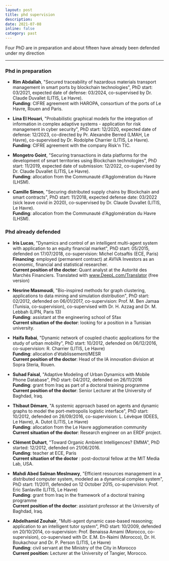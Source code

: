```yaml
---
layout: post
title: phd supervision
description: 
date: 2021-07-08
inline: false
category: past
---
```


Four PhD are in preparation and about fifteen have already been defended under my direction

***

### Phd in preparation

* **Rim Abdallah**, "Secured traceability of hazardous materials transport management in smart ports by blockchain technologies", PhD start: 03/2021, expected date of defense: 03/2024, co-supervised by Dr. Claude Duvallet (LITIS, Le Havre).  
**Funding**: CIFRE agreement with HAROPA, consortium of the ports of Le Havre, Rouen and Paris.

* **Lina El Houari**, "Probabilistic graphical models for the integration of information in complex adaptive systems - application for risk management in cyber security", PhD start: 12/2020, expected date of defense: 12/2023, co-directed by Pr. Alexandre Berred (LMAH, Le Havre), co-supervised by Dr. Rodolphe Charrier (LITIS, Le Havre).  
**Funding**: CIFRE agreement with the company Risk'n TIC.

* **Mongetro Goint**, "Securing transactions in data platforms for the development of smart territories using Blockchain technologies", PhD start: 11/2019, expected date of submission: 12/2022, co-supervised by Dr. Claude Duvallet (LITIS, Le Havre).  
**Funding**: allocation from the Communauté d'Agglomération du Havre (LHSM).

* **Camille Simon**, "Securing distributed supply chains by Blockchain and smart contracts", PhD start: 11/2018, expected defense date: 03/2022 (sick leave covid in 2020), co-supervised by Dr. Claude Duvallet (LITIS, Le Havre).  
**Funding**: allocation from the Communauté d'Agglomération du Havre (LHSM).

### Phd already defended

* **Iris Lucas**, "Dynamics and control of an intelligent multi-agent system with application to an equity financial market", PhD start: 05/2015, defended on 17/07/2018, co-supervision: Michel Cotsaftis (ECE, Paris)  
**Financing**: employed (permanent contract) at AVIVA Investors as an economic, financial and statistical researcher.  
**Current position of the doctor**: Quant analyst at the Autorité des Marchés Financiers. Translated with www.DeepL.com/Translator (free version)

* **Nesrine Masmoudi**, "Bio-inspired methods for graph clustering, applications to data mining and simulation distribution", PhD start: 02/2012, defended on 06/01/2017, co-supervision: Prof. M. Ben Jamaa (Tunisia, co-supervision), co-supervised with Dr. H. Azzag and Dr. M. Lebbah (LIPN, Paris 13)  
**Funding**: assistant at the engineering school of Sfax  
**Current situation of the doctor**: looking for a position in a Tunisian university.

* **Haifa Rabai**, "Dynamic network of coupled chaotic applications for the study of urban mobility", PhD start: 10/2012, defended on 06/12/2016, co-supervision: R. Charrier (LITIS, Le Havre)  
**Funding**: allocation d'établissement/MESR  
**Current position of the doctor**: Head of the IA innovation division at Sopra Steria, Rouen.

* **Suhad Faisal**, "Adaptive Modeling of Urban Dynamics with Mobile Phone Database", PhD start: 04/2012, defended on 26/11/2016  
**Funding**: grant from Iraq as part of a doctoral training programme  
**Current position of the doctor**: Senior Lecturer at the University of Baghdad, Iraq.

* **Thibaut Démare**, "A systemic approach based on agents and dynamic graphs to model the port-metropolis logistic interface", PhD start: 10/2012, defended on 26/09/2016, co-supervision: L. Lévèque (IDEES, Le Havre), A. Dutot (LITIS, Le Havre)  
**Funding**: allocation from the Le Havre agglomeration community  
**Current situation of the doctor**: Research engineer on an ERDF project.

* **Clément Duhart**, "Toward Organic Ambient Intelligences? EMMA", PhD started: 12/2012, defended on 21/06/2016.  
**Funding**: teacher at ECE, Paris  
**Current situation of the doctor** : post-doctoral fellow at the MIT Media Lab, USA.

* **Mahdi Abed Salman Meslmawy**, "Efficient resources management in a distributed computer system, modeled as a dynamical complex system", PhD start: 11/2011, defended on 12 October 2015, co-supervision: Prof. Eric Sanlaville (LITIS, Le Havre)  
**Funding**: grant from Iraq in the framework of a doctoral training programme  
**Current position of the doctor**: assistant professor at the University of Baghdad, Iraq.

* **Abdelhamid Zouhair**, "Multi-agent dynamic case-based reasoning; application to an intelligent tutor system", PhD start: 10/2009, defended on 20/10/2014, co-supervision: Prof. Benaissa Amami (Morocco, co-supervision), co-supervised with Dr. E.M. En-Naimi (Morocco), Dr. H. Boukachour and Dr. P. Person (LITIS, Le Havre)  
**Funding**: civil servant at the Ministry of the City in Morocco  
**Current position**: Lecturer at the University of Tangier, Morocco.


